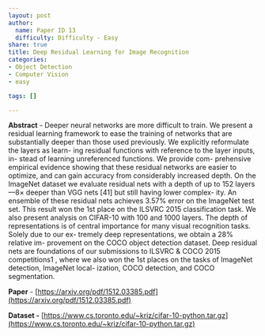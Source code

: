 ```yaml
---
layout: post
author:
  name: Paper ID 13
  difficulty: Difficulty - Easy
share: true
title: Deep Residual Learning for Image Recognition
categories:
- Object Detection
- Computer Vision
- easy

tags: []

---
```

**Abstract** - Deeper neural networks are more difficult to train. We
present a residual learning framework to ease the training
of networks that are substantially deeper than those used
previously. We explicitly reformulate the layers as learn-
ing residual functions with reference to the layer inputs, in-
stead of learning unreferenced functions. We provide com-
prehensive empirical evidence showing that these residual
networks are easier to optimize, and can gain accuracy from
considerably increased depth. On the ImageNet dataset we
evaluate residual nets with a depth of up to 152 layers—8×
deeper than VGG nets [41] but still having lower complex-
ity. An ensemble of these residual nets achieves 3.57% error
on the ImageNet test set. This result won the 1st place on the
ILSVRC 2015 classification task. We also present analysis
on CIFAR-10 with 100 and 1000 layers.
The depth of representations is of central importance
for many visual recognition tasks. Solely due to our ex-
tremely deep representations, we obtain a 28% relative im-
provement on the COCO object detection dataset. Deep
residual nets are foundations of our submissions to ILSVRC
& COCO 2015 competitions1
, where we also won the 1st
places on the tasks of ImageNet detection, ImageNet local-
ization, COCO detection, and COCO segmentation.

**Paper** - [https://arxiv.org/pdf/1512.03385.pdf](https://arxiv.org/pdf/1512.03385.pdf)

**Dataset -** [https://www.cs.toronto.edu/~kriz/cifar-10-python.tar.gz](https://www.cs.toronto.edu/~kriz/cifar-10-python.tar.gz)
    